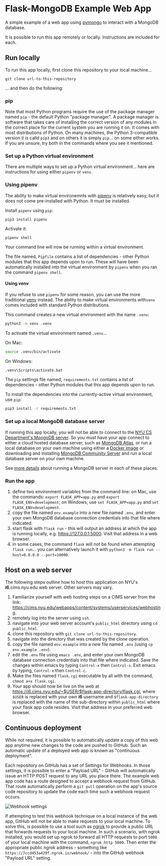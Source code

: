 # Flask-MongoDB Example Web App

A simple example of a web app using [pymongo](https://pymongo.readthedocs.io/en/stable/index.html) to interact with a MongoDB database.

It is possible to run this app remotely or locally. Instructions are included for each.

## Run locally

To run this app locally, first clone this repository to your local machine...

`git clone url-to-this-repository`

... and then do the following:

### pip

Note that most Python programs require the use of the package manager named `pip` - the default Python "package manager". A package manager is software that takes care of installing the correct version of any modules in the correct place for the current system you are running it on. It comes with most distributions of Python. On many machines, the Python 3-compatible version it is calld `pip3` and on others it is simply `pip`... on some either works. If you are unsure, try both in the commands where you see it mentioned.

### Set up a Python virtual environment

There are multiple ways to set up a Python virtual environment... here are instructions for using either `pipenv` or `venv`.

### Using pipenv

The ability to make virtual environemnts with [pipenv](https://pypi.org/project/pipenv/) is relatively easy, but it does not come pre-installed with Python. It must be installed.

Install `pipenv` using `pip`:

```
pip3 install pipenv
```

Activate it:

```
pipenv shell
```

Your command line will now be running within a virtual environment.

The file named, `Pipfile` contains a list of dependencies - other Python modules that this app depends upon to run. These will have been automatically installed into the virtual environment by `pipenv` when you ran the command `pipenv shell`.

#### Using venv

If you refuse to use `pipenv` for some reason, you can use the more traditional [venv](https://docs.python.org/3/library/venv.html) instead. The ability to make virtual environments with`venv` comes included with standard Python distributions.

This command creates a new virtual environment with the name `.venv`:

```bash
python3 -m venv .venv
```

To activate the virtual environment named `.venv`...

On Mac:

```bash
source .venv/bin/activate
```

On Windows:

```bash
.venv\Scripts\activate.bat
```

The `pip` settings file named, `requirements.txt` contains a list of dependencies - other Python modules that this app depends upon to run.

To install the dependencies into the currently-active virtual environment, use `pip`:

```bash
pip3 install -r requirements.txt
```

### Set up a local MongoDB database server

If running this app locally, you will not be able to connect to the [NYU CS Department's MongoDB server](https://cims.nyu.edu/webapps/content/systems/userservices/databases/class-mongodb). So you must have your app connect to either a cloud hosted database server, such as [MongoDB Atlas](https://www.mongodb.com/cloud/atlas), or run a local database on your own machine using either a [Docker image](https://hub.docker.com/_/mongo/) or downloading and installing [MongoDB Community Server](https://www.mongodb.com/try/download/community) and run a local database server on your own machine.

See [more details](https://knowledge.kitchen/content/courses/database-design/slides/mongodb-setup/#17) about running a MongoDB server in each of these places.

### Run the app

1. define two environment variables from the command line: on Mac, use the commands: `export FLASK_APP=app.py` and `export FLASK_ENV=development`; on Windows, use `set FLASK_APP=app.py` and `set FLASK_ENV=development`.
1. copy the file named `env.example` into a new file named `.env`, and enter your own MongoDB database connection credentials into that file where indicated.
1. start flask with `flask run` - this will output an address at which the app is running locally, e.g. https://127.0.0.1:5000. Visit that address in a web browser.
1. in some cases, the command `flask` will not be found when attempting `flask run`... you can alternatively launch it with `python3 -m flask run --host=0.0.0.0 --port=10000`.

## Host on a web server

The following steps outline how to host this application on NYU's **i6**.cims.nyu.edu web server. Other servers may vary.

1. Familiarize yourself with web hosting steps on a CIMS server from the link: https://cims.nyu.edu/webapps/content/systems/userservices/webhosting.
1. remotely log into the server using `ssh`.
1. navigate into your web server account's `public_html` directory using `cd public_html`.
1. clone this repository with `git clone url-to-this-repository`.
1. navigate into the directory that was created by the clone operation.
1. copy the file named `env.example` into a new file named `.env` (using `cp env.example .env`).
1. edit the `.env` file using `emacs .env`, and enter your own MongoDB database connection credentials into that file where indicated. Save the changes within emacs by typing `Control-x` then `Control-s`. Exit emacs by typing, `Control-x` then `Control-c`.
1. Make the files named `flask.cgi` executable by all with the command, `chmod a+x flask.cgi`.
1. Your app should now be live on the web at https://i6.cims.nyu.edu/~$USER/$flask-app-directory/flask.cgi, where `$USER` is replaced with your own **i6** username and `$flask-app-directory` is replaced with the name of the sub-directory within `public_html` where your flask app code resides. Visit that address in your preferred web browser.

## Continuous deployment

While not required, it is possible to automatically update a copy of this web app anytime new changes to the code are pushed to GitHub. Such an automatic update of a deployed web app is known as "continuous deployment".

Each repository on GitHub has a set of Settings for Webhooks. In those settings, it is possible to enter a "Payload URL" - GitHub will automatically issue an HTTP POST request to any URL you place there. The example web app code has a route designed to accept a webhook request from GitHub. That route automatically perform a `git pull` operation on the app's source code repository to update the code each time such a webhook request occurs.

![Webhook settings](./images/webhook_settings.png)

If attempting to test this webhook technique on a local instance of the web app, GitHub will not be able to make requests to your local machine. To solve this, is possible to use a tool such as [ngrok](https://ngrok.com/) to provide a public URL that forwards requests to your local machine. In such a scenario, with ngrok installed, you would set up ngrok to forward all HTTP requests to port `5000` of your local machine with the command, `ngrok http 5000`. Then enter the appropriate public ngrok address - something like `https://7ccd453a429f.ngrok.io/webhook/` - into the GitHub webhook "Payload URL" setting.
